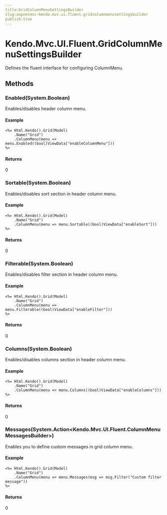 ```yaml
---
title:GridColumnMenuSettingsBuilder
slug:aspnetmvc-kendo.mvc.ui.fluent.gridcolumnmenusettingsbuilder
publish:true
---
```


# Kendo.Mvc.UI.Fluent.GridColumnMenuSettingsBuilder
Defines the fluent interface for configuring ColumnMenu.



## Methods

### Enabled(System.Boolean)
Enables/disables header column menu.

#### Example

    <%= Html.Kendo().Grid(Model)
        .Name("Grid")
        .ColumnMenu(menu => menu.Enabled((bool)ViewData["enableColumnMenu"]))
    %>
        



#### Returns
0


### Sortable(System.Boolean)
Enables/disables sort section in header column menu.

#### Example

    <%= Html.Kendo().Grid(Model)
        .Name("Grid")
        .ColumnMenu(menu => menu.Sortable((bool)ViewData["enableSort"]))
    %>
        



#### Returns
0


### Filterable(System.Boolean)
Enables/disables filter section in header column menu.

#### Example

    <%= Html.Kendo().Grid(Model)
        .Name("Grid")
        .ColumnMenu(menu => menu.Filterable((bool)ViewData["enableFilter"]))
    %>
        



#### Returns
0


### Columns(System.Boolean)
Enables/disables columns section in header column menu.

#### Example

    <%= Html.Kendo().Grid(Model)
        .Name("Grid")
        .ColumnMenu(menu => menu.Columns((bool)ViewData["enableColumns"]))
    %>
        



#### Returns
0


### Messages(System.Action\<Kendo.Mvc.UI.Fluent.ColumnMenuMessagesBuilder\>)
Enables you to define custom messages in grid column menu.

#### Example

    <%= Html.Kendo().Grid(Model)
        .Name("Grid")
        .ColumnMenu(menu => menu.Messages(msg => msg.Filter("Custom filter message"))
    %>
        



#### Returns
0



